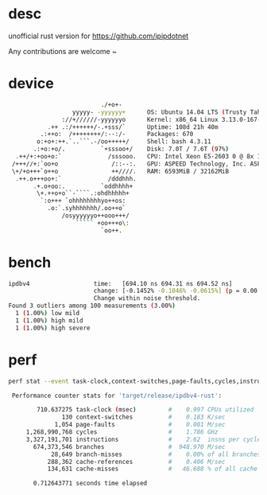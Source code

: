 # desc

unofficial rust version for https://github.com/ipipdotnet

Any contributions are welcome ~

# device

```bash
                          ./+o+-       
                  yyyyy- -yyyyyy+      OS: Ubuntu 14.04 LTS (Trusty Tahr)
               ://+//////-yyyyyyo      Kernel: x86_64 Linux 3.13.0-167-generic
           .++ .:/++++++/-.+sss/`      Uptime: 108d 21h 40m
         .:++o:  /++++++++/:--:/-      Packages: 670
        o:+o+:++.`..```.-/oo+++++/     Shell: bash 4.3.11
       .:+o:+o/.          `+sssoo+/    Disk: 7.0T / 7.6T (97%)
  .++/+:+oo+o:`             /sssooo.   CPU: Intel Xeon E5-2603 0 @ 8x 1.8GHz
 /+++//+:`oo+o               /::--:.   GPU: ASPEED Technology, Inc. ASPEED Graphics Family (rev 21)
 \+/+o+++`o++o               ++////.   RAM: 6593MiB / 32162MiB
  .++.o+++oo+:`             /dddhhh.
       .+.o+oo:.          `oddhhhh+
        \+.++o+o``-````.:ohdhhhhh+
         `:o+++ `ohhhhhhhhyo++os:
           .o:`.syhhhhhhh/.oo++o`
               /osyyyyyyo++ooo+++/
                   ````` +oo+++o\:
                          `oo++.


```
# bench

```bash
ipdbv4                  time:   [694.10 ns 694.31 ns 694.52 ns]
                        change: [-0.1452% -0.1046% -0.0615%] (p = 0.00 < 0.05)
                        Change within noise threshold.
Found 3 outliers among 100 measurements (3.00%)
  1 (1.00%) low mild
  1 (1.00%) high mild
  1 (1.00%) high severe
```


# perf


```bash
perf stat --event task-clock,context-switches,page-faults,cycles,instructions,branches,branch-misses,cache-references,cache-misses target/release/ipdbv4-rust

 Performance counter stats for 'target/release/ipdbv4-rust':

        710.637275 task-clock (msec)         #    0.997 CPUs utilized
               130 context-switches          #    0.183 K/sec
             1,054 page-faults               #    0.001 M/sec
     1,268,990,768 cycles                    #    1.786 GHz
     3,327,191,701 instructions              #    2.62  insns per cycle
       674,373,546 branches                  #  948.970 M/sec
            28,649 branch-misses             #    0.00% of all branches
           288,362 cache-references          #    0.406 M/sec
           134,631 cache-misses              #   46.688 % of all cache refs

       0.712643771 seconds time elapsed
```

